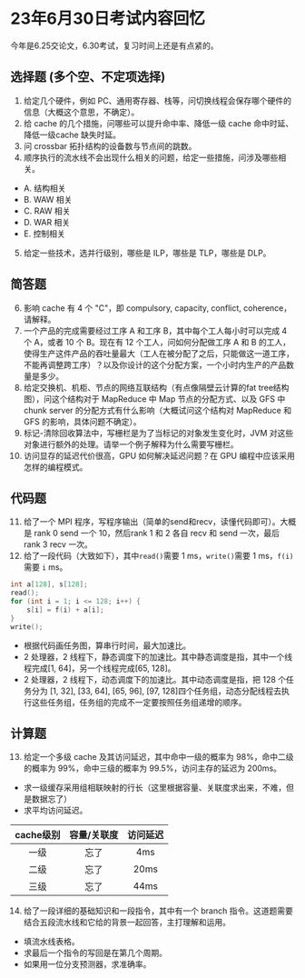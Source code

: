 # 23年6月30日考试内容回忆

今年是6.25交论文，6.30考试，复习时间上还是有点紧的。

## 选择题 (多个空、不定项选择)

1. 给定几个硬件，例如 PC、通用寄存器、栈等，问切换线程会保存哪个硬件的信息（大概这个意思，不确定）。
2. 给 cache 的几个措施，问哪些可以提升命中率、降低一级 cache 命中时延、降低一级cache 缺失时延。
3. 问 crossbar 拓扑结构的设备数与节点间的跳数。
4. 顺序执行的流水线不会出现什么相关的问题，给定一些措施，问涉及哪些相关。
* A. 结构相关
* B. WAW 相关
* C. RAW 相关
* D. WAR 相关
* E. 控制相关
5. 给定一些技术，选并行级别，哪些是 ILP，哪些是 TLP，哪些是 DLP。

## 简答题

6. 影响 cache 有 4 个 "C"，即 compulsory, capacity, conflict, coherence，请解释。
7. 一个产品的完成需要经过工序 A 和工序 B，其中每个工人每小时可以完成 4 个 A，或者 10 个 B。现在有 12 个工人，问如何分配做工序 A 和 B 的工人，使得生产这件产品的吞吐量最大（工人在被分配了之后，只能做这一道工序，不能再调整跨工序）？以及你设计的这个分配方案，一个小时内生产的产品数量是多少。
8. 给定交换机、机柜、节点的网络互联结构（有点像隔壁云计算的fat tree结构图），问这个结构对于 MapReduce 中 Map 节点的分配方式、以及 GFS 中 chunk server 的分配方式有什么影响（大概试问这个结构对 MapReduce 和 GFS 的影响，具体问题不确定）。
9. 标记-清除回收算法中，写栅栏是为了当标记的对象发生变化时，JVM 对这些对象进行额外的处理。请举一个例子解释为什么需要写栅栏。
10. 访问显存的延迟代价很高，GPU 如何解决延迟问题？在 GPU 编程中应该采用怎样的编程模式。

## 代码题

11. 给了一个 MPI 程序，写程序输出（简单的send和recv，读懂代码即可）。大概是 rank 0 send 一个 10，然后rank 1 和 2 各自 recv 和 send 一次，最后 rank 3 recv 一次。
12. 给了一段代码（大致如下），其中``read()``需要 1 ms，``write()``需要 1 ms，``f(i)``需要 ``i`` ms。
```c
int a[128], s[128];
read();
for (int i = 1; i <= 128; i++) {
    s[i] = f(i) + a[i];
}
write();
```
* 根据代码画任务图，算串行时间，最大加速比。
* 2 处理器，2 线程下，静态调度下的加速比。其中静态调度是指，其中一个线程完成[1, 64]，另一个线程完成[65, 128]。
* 2 处理器，2 线程下，动态调度下的加速比。其中动态调度是指，把 128 个任务分为 [1, 32], [33, 64], [65, 96], [97, 128]四个任务组，动态分配线程去执行这些任务组，任务组的完成不一定要按照任务组递增的顺序。

## 计算题

13. 给定一个多级 cache 及其访问延迟，其中命中一级的概率为 98%，命中二级的概率为 99%，命中三级的概率为 99.5%，访问主存的延迟为 200ms。
* 求一级缓存采用组相联映射的行长（这里根据容量、关联度求出来，不难，但是数据忘了）
* 求平均访问延迟。

| cache级别 | 容量/关联度 | 访问延迟 |
| :-----:| :-----: | :----: |
| 一级 | 忘了 | 4ms |
| 二级 | 忘了 | 20ms |
| 三级 | 忘了 | 44ms |

14. 给了一段详细的基础知识和一段指令，其中有一个 branch 指令。这道题需要结合五段流水线和它给的背景一起回答，主打理解和运用。
* 填流水线表格。
* 求最后一个指令的写回是在第几个周期。
* 如果用一位分支预测器，求准确率。